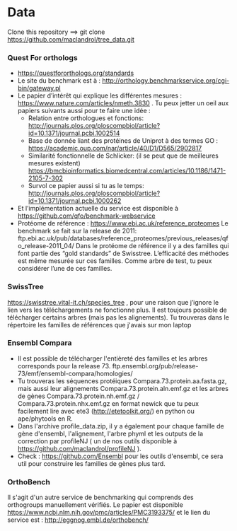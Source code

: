 # Data 

 Clone this repository ==> git clone https://github.com/maclandrol/tree_data.git  

### Quest For orthologs 
- https://questfororthologs.org/standards 
- Le site du benchmark est à : http://orthology.benchmarkservice.org/cgi-bin/gateway.pl
- Le papier d’intérêt qui explique les différentes mesures : https://www.nature.com/articles/nmeth.3830 . Tu peux jetter un oeil aux papiers suivants aussi  pour te faire une idée :
  - Relation entre orthologues et fonctions: http://journals.plos.org/ploscompbiol/article?id=10.1371/journal.pcbi.1002514
  - Base de donnée liant des protéines de Uniprot à des termes GO : https://academic.oup.com/nar/article/40/D1/D565/2902817 
  - Similarité fonctionnelle de Schlicker: (il se peut que de meilleures mesures existent) https://bmcbioinformatics.biomedcentral.com/articles/10.1186/1471-2105-7-302
  - Survol ce papier  aussi  si tu as le temps: http://journals.plos.org/ploscompbiol/article?id=10.1371/journal.pcbi.1000262 
- Et l’implémentation actuelle du service est disponible à https://github.com/qfo/benchmark-webservice
- Protéome de référence : https://www.ebi.ac.uk/reference_proteomes
Le benchmark se fait sur la release de 2011:  ftp.ebi.ac.uk/pub/databases/reference_proteomes/previous_releases/qfo_release-2011_04/ 
Dans le protéome de référence il y a des familles qui font partie des “gold standards” de Swisstree. L’efficacité des méthodes est même mesurée sur ces familles.  Comme arbre de test, tu peux considérer l’une de ces familles. 

### SwissTree 
https://swisstree.vital-it.ch/species_tree , pour une raison que j’ignore le lien vers les téléchargements ne fonctionne plus. Il est toujours possible de télécharger certains arbres (mais pas les alignements). Tu trouveras dans le répertoire les familles de références que j'avais sur mon laptop

### Ensembl Compara
- Il est possible de télécharger l'entièreté des familles et les arbres corresponds pour la release 73.
ftp.ensembl.org/pub/release-73/emf/ensembl-compara/homologies/ 
- Tu trouveras les séquences protéiques Compara.73.protein.aa.fasta.gz, mais aussi leur alignements Compara.73.protein.aln.emf.gz et les arbres de gènes Compara.73.protein.nh.emf.gz / Compara.73.protein.nhx.emf.gz en format newick que tu peux facilement lire avec ete3 (http://etetoolkit.org/) en python ou ape/phytools en R. 
- Dans l'archive profile_data.zip, il y a également pour chaque famille de gène d'ensembl, l'alignement, l'arbre phyml et les outputs de la correction par profileNJ ( un de nos outils disponible à https://github.com/maclandrol/profileNJ ). 
- Check : https://github.com/Ensembl pour les outils d'ensembl, ce sera util pour construire les familles de gènes plus tard. 

### OrthoBench 
Il s'agit d'un autre service de benchmarking qui comprends des orthogroups manuellement vérifiés. 
Le papier est disponible https://www.ncbi.nlm.nih.gov/pmc/articles/PMC3193375/  et le lien du service est : http://eggnog.embl.de/orthobench/ 


